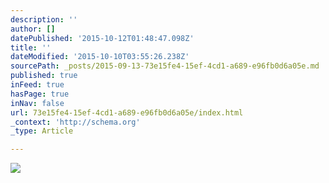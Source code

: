 ```yaml
---
description: ''
author: []
datePublished: '2015-10-12T01:48:47.098Z'
title: ''
dateModified: '2015-10-10T03:55:26.238Z'
sourcePath: _posts/2015-09-13-73e15fe4-15ef-4cd1-a689-e96fb0d6a05e.md
published: true
inFeed: true
hasPage: true
inNav: false
url: 73e15fe4-15ef-4cd1-a689-e96fb0d6a05e/index.html
_context: 'http://schema.org'
_type: Article

---
```

![](https://the-grid-user-content.s3-us-west-2.amazonaws.com/e33d1fa5-7539-4730-9e7f-7b2699bf8435.png)